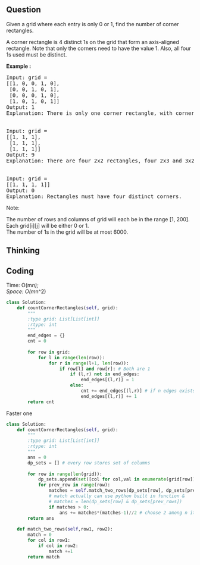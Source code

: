## Question
Given a grid where each entry is only 0 or 1, find the number of corner rectangles.<br>

A corner rectangle is 4 distinct 1s on the grid that form an axis-aligned rectangle. Note that only the corners need to have the value 1. Also, all four 1s used must be distinct.<br>

**Example :**   
<pre>
Input: grid = 
[[1, 0, 0, 1, 0],
 [0, 0, 1, 0, 1],
 [0, 0, 0, 1, 0],
 [1, 0, 1, 0, 1]]
Output: 1
Explanation: There is only one corner rectangle, with corners grid[1][2], grid[1][4], grid[3][2], grid[3][4].


Input: grid = 
[[1, 1, 1],
 [1, 1, 1],
 [1, 1, 1]]
Output: 9
Explanation: There are four 2x2 rectangles, four 2x3 and 3x2 rectangles, and one 3x3 rectangle.
 
 
Input: grid = 
[[1, 1, 1, 1]]
Output: 0
Explanation: Rectangles must have four distinct corners.
</pre>


Note:<br>

The number of rows and columns of grid will each be in the range [1, 200].<br>
Each grid[i][j] will be either 0 or 1.<br>
The number of 1s in the grid will be at most 6000.

## Thinking


## Coding
Time: O(m*n); <br>
Space: O(m*n^2)
```python
class Solution:
    def countCornerRectangles(self, grid):
        """
        :type grid: List[List[int]]
        :rtype: int
        """
        end_edges = {}
        cnt = 0
        
        for row in grid:
            for l in range(len(row)):
                for r in range(l+1, len(row)):
                    if row[l] and row[r]: # Both are 1
                        if (l,r) not in end_edges:
                            end_edges[(l,r)] = 1
                        else:
                            cnt += end_edges[(l,r)] # if n edges exists before we will add n rectangels 
                            end_edges[(l,r)] += 1
        return cnt
```

Faster one 
```python
class Solution:
    def countCornerRectangles(self, grid):
        """
        :type grid: List[List[int]]
        :rtype: int
        """
        ans = 0
        dp_sets = [] # every row stores set of columns
        
        for row in range(len(grid)):
            dp_sets.append(set([col for col,val in enumerate(grid[row]) if val==1]))
            for prev_row in range(row):
                matches = self.match_two_rows(dp_sets[row], dp_sets[prev_row])
                # match actually can use python built in function &
                # matches = len(dp_sets[row] & dp_sets[prev_rows])
                if matches > 0:
                    ans += matches*(matches-1)//2 # choose 2 among n items
        return ans
    
    def match_two_rows(self,row1, row2):
        match = 0
        for col in row1:
            if col in row2:
                match +=1
        return match            
    
        
        
                    
```
